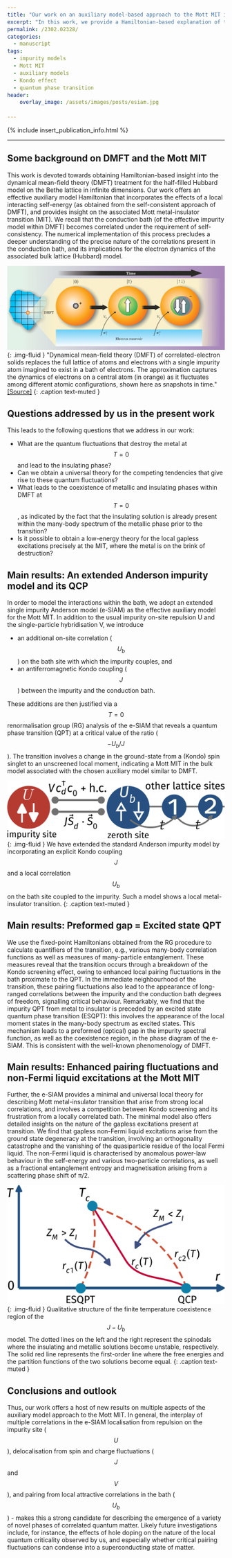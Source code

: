 ```yaml
---
title: "Our work on an auxiliary model-based approach to the Mott MIT is now available on the arxiv."
excerpt: "In this work, we provide a Hamiltonian-based explanation of the phenomenology of DMFT, obtaining new insights on then MIT along the way."
permalink: /2302.02328/
categories:
  - manuscript
tags:
  - impurity models
  - Mott MIT
  - auxiliary models
  - Kondo effect
  - quantum phase transition
header:
    overlay_image: /assets/images/posts/esiam.jpg

---
```


{% include insert_publication_info.html %}

---

## Some background on DMFT and the Mott MIT

This work is devoted towards obtaining Hamiltonian-based insight into the dynamical mean-field theory (DMFT) treatment for the half-filled Hubbard model on the Bethe lattice in infinite dimensions. Our work offers an effective auxiliary model Hamiltonian that incorporates the effects of a local interacting self-energy (as obtained from the self-consistent approach of DMFT), and provides insight on the associated Mott metal-insulator transition (MIT). We recall that the conduction bath (of the effective impurity model within DMFT) becomes correlated under the requirement of self-consistency. The numerical implementation of this process precludes a deeper understanding of the precise nature of the correlations present in the conduction bath, and its implications for the electron dynamics of the associated bulk lattice (Hubbard) model. 

![](/assets/images/posts/dmft.gif){: .img-fluid }
"Dynamical mean-field theory (DMFT) of correlated-electron solids replaces the full lattice of atoms and electrons with a single impurity atom imagined to exist in a bath of electrons. The approximation captures the dynamics of electrons on a central atom (in orange) as it fluctuates among different atomic configurations, shown here as snapshots in time." [[Source]](https://physicstoday.scitation.org/doi/10.1063/1.1712502)
{: .caption text-muted }

## Questions addressed by us in the present work

This leads to the following questions that we address in our work:
- What are the quantum fluctuations that destroy the metal at $$T=0$$ and lead to the insulating phase?
- Can we obtain a universal theory for the competing tendencies that give rise to these quantum fluctuations?
- What leads to the coexistence of metallic and insulating phases within DMFT at $$T=0$$, as indicated by the fact that the insulating solution is already present within the many-body spectrum of the metallic phase prior to the transition?
- Is it possible to obtain a low-energy theory for the local gapless excitations precisely at the MIT, where the metal is on the brink of destruction? 

## Main results: An extended Anderson impurity model and its QCP

In order to model the interactions within the bath, we adopt an extended single impurity Anderson model (e-SIAM) as the effective auxiliary model for the Mott MIT. In addition to the usual impurity on-site repulsion U and the single-particle hybridisation V, we introduce 
- an additional on-site correlation ($$U_b$$) on the bath site with which the impurity couples, and
- an antiferromagnetic Kondo coupling ($$J$$) between the impurity and the conduction bath. 

These additions are then justified via a $$T=0$$ renormalisation group (RG) analysis of the e-SIAM that reveals a quantum phase transition (QPT) at a critical value of the ratio ($$-U_b/J$$). The transition involves a change in the ground-state from a (Kondo) spin singlet to an unscreened local moment, indicating a Mott MIT in the bulk model associated with the chosen auxiliary model similar to DMFT. 

![](/assets/images/posts/esiam_bare.svg){: .img-fluid }
We have extended the standard Anderson impurity model by incorporating an explicit Kondo coupling $$J$$ and a local correlation $$U_b$$ on the bath site coupled to the impurity. Such a model shows a local metal-insulator transition.
{: .caption text-muted }

## Main results: Preformed gap = Excited state QPT

We use the fixed-point Hamiltonians obtained from the RG procedure to calculate quantifiers of the transition, e.g., various many-body correlation functions as well as measures of many-particle entanglement. These measures reveal that the transition occurs through a breakdown of the Kondo screening effect, owing to enhanced local pairing fluctuations in the bath proximate to the QPT. In the immediate neighbourhood of the transition, these pairing fluctuations also lead to the appearance of long-ranged correlations between the impurity and the conduction bath degrees of freedom, signalling critical behaviour. Remarkably, we find that the impurity QPT from metal to insulator is preceded by an excited state quantum phase transition (ESQPT): this involves the appearance of the local moment states in the many-body spectrum as excited states. This mechanism leads to a preformed (optical) gap in the impurity spectral function, as well as the coexistence region, in the phase diagram of the e-SIAM. This is consistent with the well-known phenomenology of DMFT. 

## Main results: Enhanced pairing fluctuations and non-Fermi liquid excitations at the Mott MIT

Further, the e-SIAM provides a minimal and universal local theory for describing Mott metal-insulator transition that arise from strong local correlations, and involves a competition between Kondo screening and its frustration from a locally correlated bath. The minimal model also offers detailed insights on the nature of the gapless excitations present at transition. We find that gapless non-Fermi liquid excitations arise from the ground state degeneracy at the transition, involving an orthogonality catastrophe and the vanishing of the quasiparticle residue of the local Fermi liquid. The non-Fermi liquid is characterised by anomalous power-law behaviour in the self-energy and various two-particle correlations, as well as a fractional entanglement entropy and magnetisation arising from a scattering phase shift of π/2. 

![](/assets/images/posts/coexistence-dmft.png){: .img-fluid }
Qualitative structure of the finite temperature coexistence region of the $$J - U_b$$ model. The dotted lines on the left and the right represent the spinodals where the insulating and metallic solutions become unstable, respectively. The solid red line represents the first-order line where the free energies and the partition functions of the two solutions become equal.
{: .caption text-muted }

## Conclusions and outlook

Thus, our work offers a host of new results on multiple aspects of the auxiliary model approach to the Mott MIT. In general, the interplay of multiple correlations in the e-SIAM localisation from repulsion on the impurity site ($$U$$), delocalisation from spin and charge fluctuations ($$J$$ and $$V$$), and pairing from local attractive correlations in the bath ($$U_b$$) - makes this a strong candidate for describing the emergence of a variety of novel phases of correlated quantum matter. Likely future investigations include, for instance, the effects of hole doping on the nature of the local quantum criticality observed by us, and especially whether critical pairing fluctuations can condense into a superconducting state of matter.

